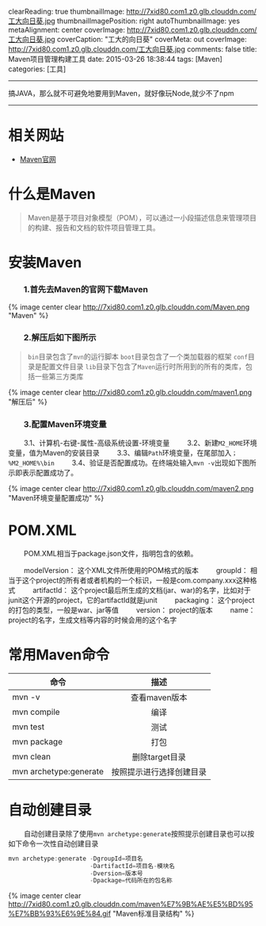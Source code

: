 clearReading: true
thumbnailImage: http://7xid80.com1.z0.glb.clouddn.com/工大向日葵.jpg
thumbnailImagePosition: right
autoThumbnailImage: yes
metaAlignment: center
coverImage: http://7xid80.com1.z0.glb.clouddn.com/工大向日葵.jpg
coverCaption: "工大的向日葵"
coverMeta: out
coverImage: http://7xid80.com1.z0.glb.clouddn.com/工大向日葵.jpg
comments: false
title: Maven项目管理构建工具
date: 2015-03-26 18:38:44
tags: [Maven]
categories: [工具]

---
搞JAVA，那么就不可避免地要用到Maven，就好像玩Node,就少不了npm
<!-- more -->
***
# 相关网站

 * [Maven官网](http://maven.apache.org/)
 
# 什么是Maven

>Maven是基于项目对象模型（POM），可以通过一小段描述信息来管理项目的构建、报告和文档的软件项目管理工具。


# 安装Maven

### &nbsp;&nbsp;&nbsp;&nbsp;&nbsp;&nbsp;&nbsp;&nbsp;1.首先去Maven的官网下载Maven
{% image  center clear  http://7xid80.com1.z0.glb.clouddn.com/Maven.png "Maven" %}

### &nbsp;&nbsp;&nbsp;&nbsp;&nbsp;&nbsp;&nbsp;&nbsp;2.解压后如下图所示
>`bin`目录包含了`mvn`的运行脚本
`boot`目录包含了一个类加载器的框架
`conf`目录是配置文件目录
`lib`目录下包含了`Maven`运行时所用到的所有的类库，包括一些第三方类库

{% image  center clear  http://7xid80.com1.z0.glb.clouddn.com/maven1.png "解压后" %}

### &nbsp;&nbsp;&nbsp;&nbsp;&nbsp;&nbsp;&nbsp;&nbsp;3.配置Maven环境变量
&nbsp;&nbsp;&nbsp;&nbsp;&nbsp;&nbsp;&nbsp;&nbsp;3.1、计算机-右键-属性-高级系统设置-环境变量
&nbsp;&nbsp;&nbsp;&nbsp;&nbsp;&nbsp;&nbsp;&nbsp;3.2、新建`M2_HOME`环境变量，值为Maven的安装目录
&nbsp;&nbsp;&nbsp;&nbsp;&nbsp;&nbsp;&nbsp;&nbsp;3.3、编辑`Path`环境变量，在尾部加入`；%M2_HOME%\bin`
&nbsp;&nbsp;&nbsp;&nbsp;&nbsp;&nbsp;&nbsp;&nbsp;3.4、验证是否配置成功。在终端处输入`mvn -v`出现如下图所示即表示配置成功了。

{% image  center clear  http://7xid80.com1.z0.glb.clouddn.com/maven2.png "Maven环境变量配置成功" %}

# POM.XML

&nbsp;&nbsp;&nbsp;&nbsp;&nbsp;&nbsp;&nbsp;&nbsp;POM.XML相当于package.json文件，指明包含的依赖。


&nbsp;&nbsp;&nbsp;&nbsp;&nbsp;&nbsp;&nbsp;&nbsp;modelVersion： 这个XML文件所使用的POM格式的版本
&nbsp;&nbsp;&nbsp;&nbsp;&nbsp;&nbsp;&nbsp;&nbsp;groupId： 相当于这个project的所有者或者机构的一个标识，一般是com.company.xxx这种格式
&nbsp;&nbsp;&nbsp;&nbsp;&nbsp;&nbsp;&nbsp;&nbsp;artifactId：  这个project最后所生成的文档(jar、war)的名字，比如对于junit这个开源的project，它的artifactId就是junit
&nbsp;&nbsp;&nbsp;&nbsp;&nbsp;&nbsp;&nbsp;&nbsp;packaging： 这个project的打包的类型，一般是war、jar等值
&nbsp;&nbsp;&nbsp;&nbsp;&nbsp;&nbsp;&nbsp;&nbsp;version： project的版本
&nbsp;&nbsp;&nbsp;&nbsp;&nbsp;&nbsp;&nbsp;&nbsp;name： project的名字，生成文档等内容的时候会用的这个名字

# 常用Maven命令

|命令      | 描述         | 
| ------------- |:-------------:| 
| mvn -v     | 查看maven版本 |
| mvn compile   | 编译     |  
| mvn test | 测试    | 
| mvn package | 打包   | 
| mvn clean | 删除target目录  | 
| mvn archetype:generate | 按照提示进行选择创建目录 | 


# 自动创建目录

&nbsp;&nbsp;&nbsp;&nbsp;&nbsp;&nbsp;&nbsp;&nbsp;自动创建目录除了使用`mvn archetype:generate`按照提示创建目录也可以按如下命令一次性自动创建目录

``` java
mvn archetype:generate -DgroupId=项目名 
                       -DartifactId=项目名-模块名 
                       -Dversion=版本号 
                       -Dpackage=代码所在的包名称
```

{% image  center clear  http://7xid80.com1.z0.glb.clouddn.com/maven%E7%9B%AE%E5%BD%95%E7%BB%93%E6%9E%84.gif "Maven标准目录结构" %}
